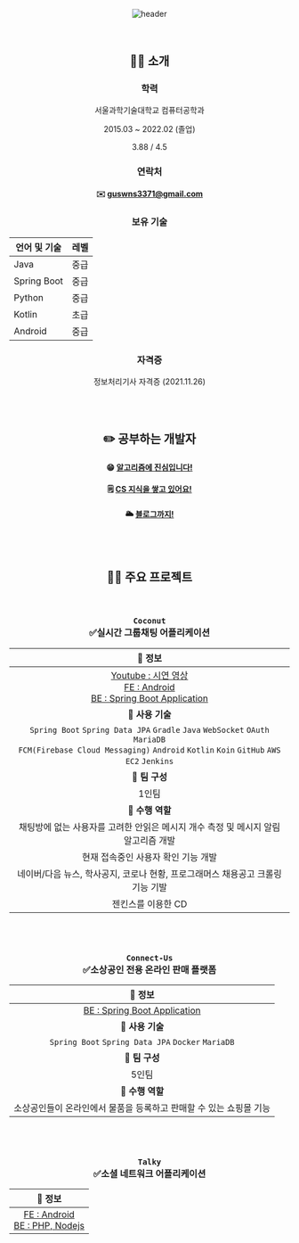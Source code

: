<div align=center>

![header](https://capsule-render.vercel.app/api?type=Cylinder&color=gradient&section=header&text=하현준(guswns3371)&fontSize=45&animation=fadeIn)
  
<br/>
  
## 🙋‍♂️ 소개 

### 학력

서울과학기술대학교 컴퓨터공학과
  
2015.03 ~ 2022.02 (졸업)
  
3.88 / 4.5
  
  
### 연락처

#### ✉️ [guswns3371@gmail.com](mailto:guswns3371@gmail.com) 
  
 
### 보유 기술

| 언어 및 기술 | 레벨 |
| ---------- | ---- |
| Java       | 중급 |
| Spring Boot | 중급 |
| Python     | 중급 |
| Kotlin     | 초급 |
| Android    | 중급 |
  
 
### 자격증

정보처리기사 자격증 (2021.11.26)

  
<br/>
  
<br/>
 

## ✏️ 공부하는 개발자

#### 😁 [알고리즘에 진심입니다!](https://github.com/guswns3371/Algorithm)

#### 🗒️ [CS 지식을 쌓고 있어요!](https://github.com/CS-studi/CS-study)
  
#### 🌥️ [블로그까지!](https://velog.io/@guswns3371/about)
  
  
<br/>
  
<br/>
 
  
## 👨‍💻 주요 프로젝트

  <br/>
  
### `Coconut`<br/>✅실시간 그룹채팅 어플리케이션   
  
| **📌 정보** |
| :---: |
| [Youtube : 시연 영상](https://www.youtube.com/watch?v=2taqqWY0Bdc) <br/> [FE : Android](https://github.com/guswns3371/Coconut) <br/> [BE : Spring Boot Application](https://github.com/guswns3371/coconut-spring-server) |
| **📌 사용 기술** |
| `Spring Boot` `Spring Data JPA` `Gradle` `Java` `WebSocket` `OAuth` `MariaDB`<br/>`FCM(Firebase Cloud Messaging)` `Android` `Kotlin` `Koin` `GitHub` `AWS EC2` `Jenkins` |
| **📌 팀 구성** |
| 1인팀 |
| **📌 수행 역할** |
| 채팅방에 없는 사용자를 고려한 안읽은 메시지 개수 측정 및 메시지 알림 알고리즘 개발 |
| 현재 접속중인 사용자 확인 기능 개발 |
| 네이버/다음 뉴스, 학사공지, 코로나 현황, 프로그래머스 채용공고 크롤링 기능 기발 |
| 젠킨스를 이용한 CD |

<br/>
<br/>
  
### `Connect-Us`<br/>✅소상공인 전용 온라인 판매 플랫폼 
  
| **📌 정보** |
| :---: |
| [BE : Spring Boot Application](https://github.com/guswns3371/connect-us)  |
| **📌 사용 기술** |
| `Spring Boot` `Spring Data JPA` `Docker` `MariaDB` |
| **📌 팀 구성** |
| 5인팀 |
| **📌 수행 역할** |
| 소상공인들이 온라인에서 물품을 등록하고 판매할 수 있는 쇼핑몰 기능 |

<br/>
<br/>

### `Talky`<br/>✅소셜 네트워크 어플리케이션 

| **📌 정보** |
| :---: |
| [FE : Android](https://github.com/guswns3371/AllThatLyrics) <br/> [BE : PHP, Nodejs](https://github.com/guswns3371/talky) |

  
<br/>
  

</div>
